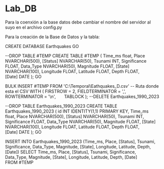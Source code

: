 # Lab_DB

Para la coenxión a la base datos debe cambiar el nombre del servidor al suyo en el archivo config.py

Para la creación de la Base de Datos y la tabla:

CREATE DATABASE Earthquakes
GO

--DROP TABLE #TEMP 
CREATE TABLE #TEMP (
    Time_ms float,
    Place NVARCHAR(500),
    [Status] NVARCHAR(50),
    Tsunami INT,
    Significance FLOAT,
    Data_Type NVARCHAR(50),
    Magnitude FLOAT,
    [State] NVARCHAR(100),
    Longitude FLOAT,
    Latitude FLOAT,
    Depth FLOAT,
    [Date] DATE
);
GO	

BULK INSERT #TEMP
FROM 'C:\Temporal\Eathquakes_D.csv' -- Ruta donde esta el CSV
WITH (
	FIRSTROW = 2, 
	FIELDTERMINATOR = ',', 
	ROWTERMINATOR = '\n',                               
    TABLOCK	
);
--DELETE Earthquakes_1990_2023

--DROP TABLE Earthquakes_1990_2023
CREATE TABLE Earthquakes_1990_2023 (
	id INT IDENTITY(1,1) PRIMARY KEY,
    Time_ms float,
    Place NVARCHAR(500),
    [Status] NVARCHAR(50),
    Tsunami INT,
    Significance FLOAT,
    Data_Type NVARCHAR(50),
    Magnitude FLOAT,
    [State] NVARCHAR(100),
    Longitude FLOAT,
    Latitude FLOAT,
    Depth FLOAT,
    [Date] DATE
);
GO

INSERT INTO Earthquakes_1990_2023 (Time_ms, Place, [Status], Tsunami, 
			Significance, Data_Type, Magnitude, [State], Longitude, Latitude, Depth, [Date])
SELECT Time_ms, Place, [Status], Tsunami, Significance, Data_Type, Magnitude, [State], 
		Longitude, Latitude, Depth, [Date]
FROM #TEMP
